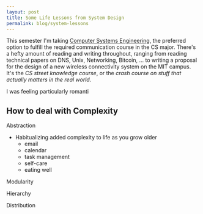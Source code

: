 ```yaml
---
layout: post
title: Some Life Lessons from System Design
permalink: blog/system-lessons
---
```

This semester I'm taking [Computer Systems Engineering](https://mit.edu/6.033/www/), the preferred option to fulfill the required communication course in the CS major. There's a hefty amount of reading and writing throughout, ranging from reading technical papers on DNS, Unix, Networking, Bitcoin, ... to writing a proposal for the design of a new wireless connectivity system on the MIT campus. It's the *CS street knowledge course*, or the *crash course on stuff that actually matters in the real world*.

I was feeling particularly romanti

How to deal with Complexity
--------------
Abstraction

* Habitualizing added complexity to life as you grow older
  * email
  * calendar
  * task management
  * self-care
  * eating well

Modularity

Hierarchy

Distribution
